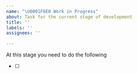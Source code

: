 ```yaml
---
name: "\U0001F6E0️ Work in Progress"
about: Task for the current stage of development
title: ''
labels: ''
assignees: ''

---
```


At this stage you need to do the following

- [ ]

